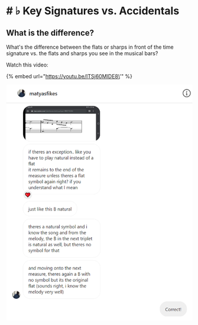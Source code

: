 # \# ♭ Key Signatures vs. Accidentals

## What is the difference?

What's the difference between the flats or sharps in front of the time signature vs. the flats and sharps you see in the musical bars? 

Watch this video:

{% embed url="https://youtu.be/ITSj60MIDE8\'" %}

![](../../../.gitbook/assets/image%20%28103%29.png)

